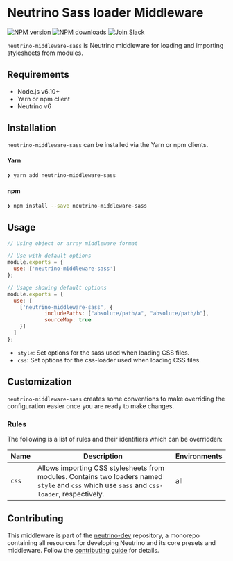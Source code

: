 # Neutrino Sass loader Middleware
[![NPM version][npm-image]][npm-url] [![NPM downloads][npm-downloads]][npm-url] [![Join Slack][slack-image]][slack-url]

`neutrino-middleware-sass` is Neutrino middleware for loading and importing stylesheets from modules.

## Requirements

- Node.js v6.10+
- Yarn or npm client
- Neutrino v6

## Installation

`neutrino-middleware-sass` can be installed via the Yarn or npm clients.

#### Yarn

```bash
❯ yarn add neutrino-middleware-sass
```

#### npm

```bash
❯ npm install --save neutrino-middleware-sass
```

## Usage

```js
// Using object or array middleware format

// Use with default options
module.exports = {
  use: ['neutrino-middleware-sass']
};

// Usage showing default options
module.exports = {
  use: [
    ['neutrino-middleware-sass', {
			includePaths: ["absolute/path/a", "absolute/path/b"],
			sourceMap: true
    }]
  ]
};
```

- `style`: Set options for the sass used when loading CSS files.
- `css`: Set options for the css-loader used when loading CSS files.

## Customization

`neutrino-middleware-sass` creates some conventions to make overriding the configuration easier once you are
ready to make changes.

### Rules

The following is a list of rules and their identifiers which can be overridden:

| Name | Description | Environments |
| ---- | ----------- | ------------ |
| `css` | Allows importing CSS stylesheets from modules. Contains two loaders named `style` and `css` which use `sass` and `css-loader`, respectively. | all |

## Contributing

This middleware is part of the [neutrino-dev](https://github.com/mozilla-neutrino/neutrino-dev) repository, a monorepo
containing all resources for developing Neutrino and its core presets and middleware. Follow the
[contributing guide](https://neutrino.js.org/contributing) for details.

[npm-image]: https://img.shields.io/npm/v/neutrino-middleware-sass.svg
[npm-downloads]: https://img.shields.io/npm/dt/neutrino-middleware-sass.svg
[npm-url]: https://npmjs.org/package/neutrino-middleware-sass
[slack-image]: https://neutrino-slack.herokuapp.com/badge.svg
[slack-url]: https://neutrino-slack.herokuapp.com/

